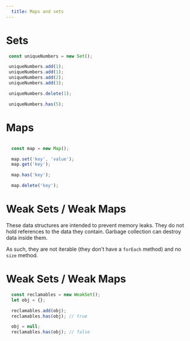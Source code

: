 ```yaml
---
  title: Maps and sets
---
```


# Sets

```javascript
 const uniqueNumbers = new Set();

 uniqueNumbers.add(1);
 uniqueNumbers.add(1);
 uniqueNumbers.add(2);
 uniqueNumbers.add(3);

 uniqueNumbers.delete(1);

 uniqueNumbers.has(5);
```


# Maps

```javascript

  const map = new Map();

  map.set('key', 'value');
  map.get('key');

  map.has('key');

  map.delete('key');

```

# Weak Sets / Weak Maps

These data structures are intended to prevent memory leaks. They do not hold references to the data they contain. Garbage collection can destroy data inside them.

As such, they are not iterable (they don't have a `forEach` method) and no `size` method.

# Weak Sets / Weak Maps

```javascript
  const reclamables = new WeakSet();
  let obj = {};

  reclamables.add(obj);
  reclamables.has(obj); // true

  obj = null;
  reclamables.has(obj); // false
```
